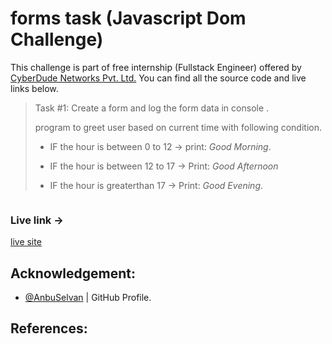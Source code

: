 # forms task (Javascript Dom Challenge)

This challenge is part of free internship (Fullstack Engineer) offered by [CyberDude Networks Pvt. Ltd.](https://cyberdudenetworks.com) You can find all the source code and live links below.

> Task #1: Create a form and log the form data in console .
>
> program to greet user based on current time with following condition.
>
> - IF the hour is between 0 to 12 -> print: _Good Morning_.
>
> - IF the hour is between 12 to 17 -> Print: _Good Afternoon_
>
> - IF the hour is greaterthan 17 -> Print: _Good Evening_.

```js

```

### Live link ->

[live site](https://vedhatech002.github.io/CYBERDUDE-CHALLENGES/javaScriptDom/01-Contact-list-forms/dist/)

## Acknowledgement:

- [@AnbuSelvan](https://github.com/anburocky3) | GitHub Profile.

## References:
